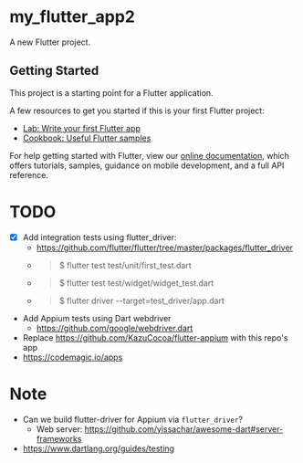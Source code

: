 # my_flutter_app2

A new Flutter project.

## Getting Started

This project is a starting point for a Flutter application.

A few resources to get you started if this is your first Flutter project:

- [Lab: Write your first Flutter app](https://flutter.io/docs/get-started/codelab)
- [Cookbook: Useful Flutter samples](https://flutter.io/docs/cookbook)

For help getting started with Flutter, view our
[online documentation](https://flutter.io/docs), which offers tutorials,
samples, guidance on mobile development, and a full API reference.


# TODO
- [x] Add integration tests using flutter_driver:
    - https://github.com/flutter/flutter/tree/master/packages/flutter_driver
    - > $ flutter test test/unit/first_test.dart
    - > $ flutter test test/widget/widget_test.dart
    - > $ flutter driver --target=test_driver/app.dart
- Add Appium tests using Dart webdriver
    - https://github.com/google/webdriver.dart
- Replace https://github.com/KazuCocoa/flutter-appium with this repo's app
- https://codemagic.io/apps

# Note
- Can we build flutter-driver for Appium via `flutter_driver`?
    - Web server: https://github.com/yissachar/awesome-dart#server-frameworks
- https://www.dartlang.org/guides/testing
